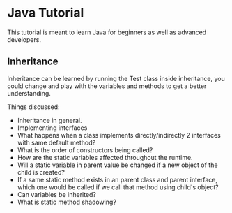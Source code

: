 # Java Tutorial
This tutorial is meant to learn Java for beginners as well as advanced developers.
## Inheritance
Inheritance can be learned by running the Test class inside inheritance, you could change and play with the variables and methods to get a better understanding.

Things discussed:

 - Inheritance in general.
 - Implementing interfaces
 - What happens when a class implements directly/indirectly 2 interfaces with same default method?
 - What is the order of constructors being called?
 - How are the static variables affected throughout the runtime.
 - Will a static variable in parent value be changed if a new object of the child is created?
 - If a same static method exists in an parent class and parent interface, which one would be called if we call that method using child's object?
 - Can variables be inherited?
 - What is static method shadowing?
